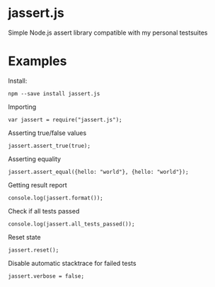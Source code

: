 # jassert.js
Simple Node.js assert library compatible with my personal testsuites

# Examples

Install:

```
npm --save install jassert.js
```

Importing
```
var jassert = require("jassert.js");
```


Asserting true/false values
```
jassert.assert_true(true);
```

Asserting equality
```
jassert.assert_equal({hello: "world"}, {hello: "world"});
```

Getting result report
```
console.log(jassert.format());
```

Check if all tests passed
```
console.log(jassert.all_tests_passed());
```

Reset state
```
jassert.reset();
```

Disable automatic stacktrace for failed tests
```
jassert.verbose = false;
```
